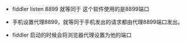 + fiddler listen 8899 就等同于 这个软件使用的是8899端口

+ 手机设置代理8899，就等同于手机发出的请求都由代理8899端口发出。

+ fiddler 启动的时候会将浏览器代理设置为他的端口